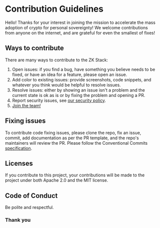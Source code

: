 # Contribution Guidelines

Hello! Thanks for your interest in joining the mission to accelerate the mass adoption of crypto for personal
sovereignty! We welcome contributions from anyone on the internet, and are grateful for even the smallest of fixes!

## Ways to contribute

There are many ways to contribute to the ZK Stack:

1. Open issues: if you find a bug, have something you believe needs to be fixed, or have an idea for a feature, please
   open an issue.
2. Add color to existing issues: provide screenshots, code snippets, and whatever you think would be helpful to resolve
   issues.
3. Resolve issues: either by showing an issue isn't a problem and the current state is ok as is or by fixing the problem
   and opening a PR.
4. Report security issues, see [our security policy](./github/SECURITY.md).
5. [Join the team!](https://matterlabs.notion.site/Shape-the-future-of-Ethereum-at-Matter-Labs-dfb3b5a037044bb3a8006af2eb0575e0)

## Fixing issues

To contribute code fixing issues, please clone the repo, fix an issue, commit, add documentation as per the PR template,
and the repo's maintainers will review the PR. Please follow the Conventional Commits [specification](https://www.conventionalcommits.org/en/v1.0.0/#specification).

## Licenses

If you contribute to this project, your contributions will be made to the project under both Apache 2.0 and the MIT
license.

## Code of Conduct

Be polite and respectful.

### Thank you
